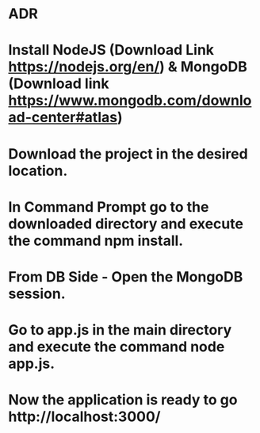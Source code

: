 # ADR
# Install NodeJS (Download Link https://nodejs.org/en/) & MongoDB (Download link https://www.mongodb.com/download-center#atlas)
# Download the project in the desired location.
# In Command Prompt go to the downloaded directory and execute the command npm install.
# From DB Side - Open the MongoDB session.	
# Go to app.js in the main directory and execute the command node app.js.
# Now the application is ready to go http://localhost:3000/ 

